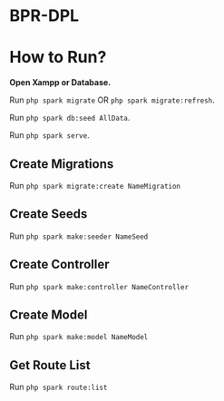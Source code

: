 # BPR-DPL

# How to Run?
**Open Xampp or Database.**

Run `php spark migrate` OR `php spark migrate:refresh`.

Run `php spark db:seed AllData`.

Run `php spark serve`.

## Create Migrations
Run `php spark migrate:create NameMigration`

## Create Seeds
Run `php spark make:seeder NameSeed`

## Create Controller
Run `php spark make:controller NameController`

## Create Model
Run `php spark make:model NameModel`

## Get Route List
Run `php spark route:list`

